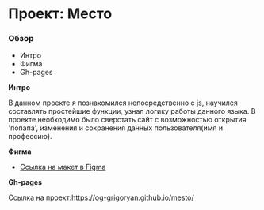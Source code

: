 # Проект: Место

### Обзор

* Интро
* Фигма
* Gh-pages

**Интро**

В данном проекте я познакомился непосредственно с js, научился составлять простейшие функции, узнал логику работы данного языка.
В проекте необходимо было сверстать сайт с возможностью открытия 'попапа', изменения и сохранения данных пользователя(имя и профессию).

**Фигма**

* [Ссылка на макет в Figma](https://www.figma.com/file/2cn9N9jSkmxD84oJik7xL7/JavaScript.-Sprint-4?node-id=0%3A1)

**Gh-pages**

Ссылка на проект:https://og-grigoryan.github.io/mesto/
